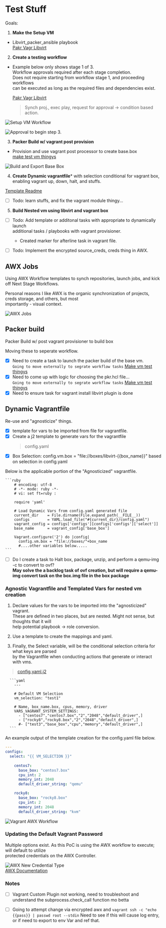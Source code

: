 # Test Stuff

Goals:

1. **Make the Setup VM**  
  - Libvirt_packer_ansible playbook  
    [Pakr Vagr Libvirt](https://github.com/bvaughn123/Libvirt-Vagrant-Packer)  
  
2. **Create a testing workflow** 
  - Example below only shows stage 1 of 3.  
  Workflow approvals required after each stage completion.  
  Does not require starting from workflow stage 1, and proceeding workflows  
  can be executed as long as the required files and dependencies exist.  
    
    [Pakr Vagr Libvirt](https://github.com/bvaughn123/Libvirt-Vagrant-Packer)  
    
    > Synch proj., exec play, request for approval -> condition based action.  

![Setup VM Workflow](.Resources/SetupVmWorkflow.png)  

![Approval to begin step 3.](.Resources/Approval.png)  

3. **Packer Build w/ vagrant post provision**
  - Provision and use vagrant post processor to create base.box   
    [make test vm thingys](https://github.com/bvaughn123/mk_vm_test_thingys)  

![Build and Export Base Box](.Resources/Build_box.png)  


4. **Create Dynamic vagrantfile*** with selection conditional for vagrant box,   
  enabling vagrant up, down, halt, and stuffs.  

  [Template Readme](ansible/templates/config.yaml.example.md)  

- [ ] Todo: learn stuffs, and fix the vagrant module thingy...   

5. **Build Nested vm using libvirt and vagrant box**  

- [ ] Todo: Add template or additonal tasks with appropriate to dynamically launch  
      additional tasks / playbooks with vagrant provisioner.  
    - Created marker for afterline task in vagrant file.  

- [ ] Todo: Implement the encrypted source_creds, creds thing in AWX.  

## AWX Jobs  

Using AWX Workflow templates to synch repositories, launch jobs, and kick off Next Stage Workflows.  

Personal reasons I like AWX is the organic synchronization of projects, creds storage, and others, but most  
importantly - visual context.  

![AWX Jobs](.Resources/templates.png)

## Packer build  

Packer Build w/ post vagrant provisioner to build box   

Moving these to seperate workflow.  

- [x] Need to create a task to launch the packer build of the base vm.   
    `Going to move externally to segrate workflow tasks` [Make vm test thingys](https://github.com/bvaughn123/mk_vm_test_thingys)  
- [x] Need to come up with logic for choosing the pkr.hcl file...  
    `Going to move externally to segrate workflow tasks` [Make vm test thingys](https://github.com/bvaughn123/mk_vm_test_thingys)  
- [x] Need to ensure task for vagrant install libvirt plugin is done  

## Dynamic Vagrantfile  

Re-use and "agnosticize" things.  

- [x] template for vars to be imported from file for vagrantfile.  
- [x] Create a j2 template to generate vars for the vagrantfile  
    > config.yaml   
- [x] Box Selection: config.vm.box = "file://boxes/libvirt-{{box_name}}" based on selection in config.yaml  

Below is the applicable portion of the "Agnosticized" vagrantfile.

    ```ruby
        # encoding: utf-8
        # -*- mode: ruby -*-
        # vi: set ft=ruby :

        require 'yaml'

        # Load Dynamic Vars from config.yaml generated file
        current_dir    = File.dirname(File.expand_path(__FILE__))
        configs        = YAML.load_file("#{current_dir}/config.yaml")
        vagrant_config = configs['configs'][configs['configs']['select']]
        base_name      = vagrant_config['base_box']

        Vagrant.configure('2') do |config|
          config.vm.box = "file://boxes/"+box_name
          #....other variables below.....    
    ```

- [ ] Do I create a task to Halt box, package, unzip, and perform a qemu-img -c to convert to ovf?  
    **May solve the a backlog task of ovf creation, but will require a qemu-img convert task on the box.img file in the box package**     

### Agnostic Vagrantfile and Templated Vars for nested vm creation  

1. Declare values for the vars to be imported into the "agnosticized" vagrant.   
   These are defined in two places, but are nested. Might not sense, but thoughts that it will  
   help potential playbook -> role conversion.  

2. Use a template to create the mappings and yaml.  

3.  Finally, the Select variable, will be the conditional selection criteria for what keys are parsed  
    by the Vagrantfile when conducting actions that generate or interact with vms.  

> [config.yaml.j2 ](ansible\templates\config.yaml.j2)  

      ```yaml  
        ---  

        # Default VM Selection
        vm_selection: "test1" 
        
        # Name, box_name.box, cpus, memory, driver 
        VARS_VAGRANT_SYSTEM_SETTINGS:
          - ["centos7","centos7.box","2","2048","default_driver",]
          - ["rocky8","rocky8.box","2","2048","default_driver",]
          #- ["test3","base_box","cpu","memory","default_driver",]
      ```
An example output of the template creation for the config.yaml file below.  

```yaml
---
configs:
  select: "{{ VM_SELECTION }}"
    
    centos7:
      base_box: "centos7.box"
      cpu_int: 2
      memory_int: 2048
      default_driver_string: "qemu"

    rocky8:
      base_box: "rocky8.box"
      cpu_int: 2
      memory_int: 2048
      default_driver_string: "kvm"
```  

![Vagrant AWX Workflow](.Resources/vagrant.png)  


### Updating the Default Vagrant Password  

Multiple options exist.  As this PoC is using the AWX workflow to execute; will default to utilize  
protected credentials on the AWX Controller.  

![AWX New Credential Type](.Resources/new_credential_type.png)  
[AWX Documentation](https://docs.ansible.com/ansible-tower/latest/html/userguide/credential_types.htmlhttps://docs.ansible.com/ansible-tower/latest/html/userguide/credential_types.html)  


### Notes 

- [ ] Vagrant Custom Plugin not working, need to troubleshoot and understand the subprocess.check_call function mo betta  
- [ ] Going to attempt change via encrypted awx and `vagrant ssh -c "echo {{pass}} | passwd root --stdin`  Need to see if this will cause log entry, or if need to export to env Var and ref that.  

